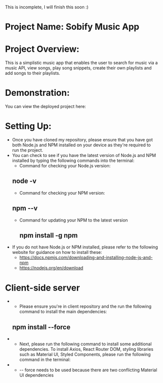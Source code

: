 This is incomplete, I will finish this soon :)

# Project Name: Sobify Music App

# Project Overview:
This is a simplistic music app that enables the user to search for music via a music API, view songs, play song snippets, create their own playlists and add songs to their playlists. 

# Demonstration:
You can view the deployed project here:

# Setting Up:
- Once you have cloned my repository, please ensure that you have got both Node.js and NPM installed on your device as they're required to run the project.
- You can check to see if you have the latest version of Node.js and NPM installed by typing the following commands into the terminal:
  - Command for checking your Node.js version:
  ## node -v
  - Command for checking your NPM version:
  ## npm --v
  - Command for updating your NPM to the latest version
    ## npm install -g npm
- If you do not have Node.js or NPM installed, please refer to the following website for guidance on how to install these:
  - https://docs.npmjs.com/downloading-and-installing-node-js-and-npm
  - https://nodejs.org/en/download 

# Client-side server
- - Please ensure you're in client repository and the run the following command to install the main dependencies:
   ## npm install --force
- - Next, please run the following command to install some additional dependencies. To install Axios, React Router DOM, styling libraries such as Material UI, Styled Components, please run the following command in the terminal:
- - -- force needs to be used because there are two conflicting Material UI dependencies


  

